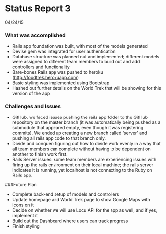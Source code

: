 # Status Report 3
04/24/15

### What was accomplished
- Rails app foundation was built, with most of the models generated
- Devise gem was integrated for user authentication
- Database structure was planned out and implemented; different models were assigned to different team members to build out and add controllers and functionality
- Bare-bones Rails app was pushed to heroku (http://foodtrek.herokuapp.com)
- Basic styling was implemented using Bootstrap
- Hashed out further details on the World Trek that will be showing for this version of the app

### Challenges and Issues
- GitHub: we faced issues pushing the rails app folder to the GitHub repository on the master branch (it was automatically being pushed as a submodule that appeared empty, even though it was registering commits). We ended up creating a new branch called ‘server’ and pushing all rails app code to that branch only.
- Divide and conquer: figuring out how to divide work evenly in a way that all team members can complete without having to be dependent on another to finish work first.
- Rails Server issues: some team members are experiencing issues with firing up the rails environment on their local machine; the rails server indicates it is running, yet localhost is not connecting to the Ruby on Rails app.

###Future Plan
- Complete back-end setup of models and controllers
- Update homepage and World Trek page to show Google Maps with icons on it
- Decide on whether we will use Locu API for the app as well, and if yes, implement it
- Build out the Dashboard where users can track progress
- Finish styling

